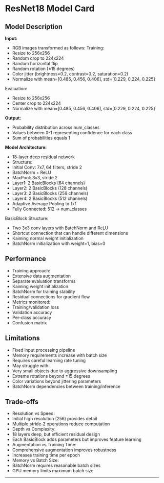 # ResNet18 Model Card

## Model Description

**Input:** 
- RGB images transformed as follows:
 Training:
 - Resize to 256x256
 - Random crop to 224x224
 - Random horizontal flip
 - Random rotation (±15 degrees)
 - Color jitter (brightness=0.2, contrast=0.2, saturation=0.2)
 - Normalize with mean=[0.485, 0.456, 0.406], std=[0.229, 0.224, 0.225]

 Evaluation:
 - Resize to 256x256
 - Center crop to 224x224
 - Normalize with mean=[0.485, 0.456, 0.406], std=[0.229, 0.224, 0.225]

**Output:**
- Probability distribution across num_classes
- Values between 0-1 representing confidence for each class
- Sum of probabilities equals 1

**Model Architecture:**
- 18-layer deep residual network
- Structure:
 - Initial Conv: 7x7, 64 filters, stride 2
 - BatchNorm + ReLU
 - MaxPool: 3x3, stride 2
 - Layer1: 2 BasicBlocks (64 channels)
 - Layer2: 2 BasicBlocks (128 channels)
 - Layer3: 2 BasicBlocks (256 channels)
 - Layer4: 2 BasicBlocks (512 channels)
 - Adaptive Average Pooling to 1x1
 - Fully Connected: 512 -> num_classes

BasicBlock Structure:
- Two 3x3 conv layers with BatchNorm and ReLU
- Shortcut connection that can handle different dimensions
- Kaiming normal weight initialization
- BatchNorm initialization with weight=1, bias=0

## Performance
- Training approach:
 - Extensive data augmentation
 - Separate evaluation transforms
 - Kaiming weight initialization
 - BatchNorm for training stability
 - Residual connections for gradient flow
- Metrics monitored:
 - Training/validation loss
 - Validation accuracy
 - Per-class accuracy
 - Confusion matrix

## Limitations
- Fixed input processing pipeline
- Memory requirements increase with batch size
- Requires careful learning rate tuning
- May struggle with:
 - Very small objects due to aggressive downsampling
 - Extreme rotations beyond ±15 degrees
 - Color variations beyond jittering parameters
- BatchNorm dependencies between training/inference

## Trade-offs
- Resolution vs Speed:
 - Initial high resolution (256) provides detail
 - Multiple stride-2 operations reduce computation
- Depth vs Complexity:
 - 18 layers deep, but efficient residual design
 - Each BasicBlock adds parameters but improves feature learning
- Augmentation vs Training Time:
 - Comprehensive augmentation improves robustness
 - Increases training time per epoch
- Memory vs Batch Size:
 - BatchNorm requires reasonable batch sizes
 - GPU memory limits maximum batch size
--- 

